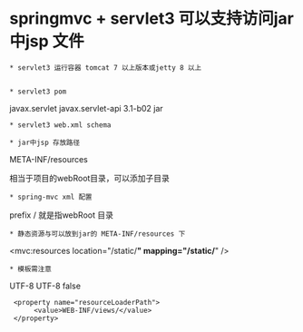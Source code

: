 springmvc + servlet3 可以支持访问jar中jsp 文件
====================
 	* servlet3 运行容器 tomcat 7 以上版本或jetty 8 以上


	* servlet3 pom
<dependency>
     <groupId>javax.servlet</groupId>
     <artifactId>javax.servlet-api</artifactId>
     <version>3.1-b02</version>
     <type>jar</type>
</dependency>


	* servlet3 web.xml schema
<web-app xmlns="http://java.sun.com/xml/ns/javaee" xmlns:xsi="http://www.w3.org/2001/XMLSchema-instance"
xsi:schemaLocation="http://java.sun.com/xml/ns/javaee http://java.sun.com/xml/ns/javaee/web-app_3_0.xsd"
version="3.0">


	* jar中jsp 存放路径
META-INF/resources

相当于项目的webRoot目录，可以添加子目录


	* spring-mvc xml 配置
<bean
     class="org.springframework.web.servlet.view.InternalResourceViewResolver">
     <property name="prefix" value="/" />
     <property name="suffix" value=".jsp" />
     <property name="order" value="2" />
</bean>

prefix /  就是指webRoot 目录


	* 静态资源与可以放到jar的 META-INF/resources 下
<mvc:resources location="/static/**" mapping="/static/**" />


	* 模板需注意     
<!-- velocity视图解析器
prefix 指source相对目录，可以在classpath 中，也可以在jar中。
-->
<bean id="velocityViewResolver"
     class="org.springframework.web.servlet.view.velocity.VelocityViewResolver">
     <property name="cache" value="false"></property>
     <property name="prefix" value="/META-INF/resources/WEB-INF/views/velocity/"/>
     <property name="suffix" value=".html" />
     <property name="order" value="1"></property>
     <property name="exposeSpringMacroHelpers" value="true" />
     <property name="contentType" value="text/html;charset=utf-8" />
     <property name="exposeSessionAttributes" value="true"></property>
</bean>

<!-- velocity环境配置
resourceLoaderPath  指load目录的相对路径，如果非/开头，是webRoot 相对路径，可以是系统全路径
也可以配置多个，用英文逗号分隔
在加载模板时，会先用resourceLoaderPath + prefix 去找模板。
当没有时，再去 项目的classpath jar 中找 prefix 路径
-->
<bean id="velocityConfig"
     class="org.springframework.web.servlet.view.velocity.VelocityConfigurer">
     <property name="velocityProperties">
          <props>
               <prop key="input.encoding">UTF-8</prop>
               <prop key="output.encoding">UTF-8</prop>
          </props>
     </property>
     <property name="preferFileSystemAccess">
          <value>false</value>
     </property>

     <property name="resourceLoaderPath">
          <value>WEB-INF/views/</value>
     </property>
</bean>


